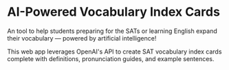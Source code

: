 # AI-Powered Vocabulary Index Cards

An tool to help students preparing for the SATs or learning English expand their vocabulary &mdash; powered by artificial intelligence!

This web app leverages OpenAI's API to create SAT vocabulary index cards complete with definitions, pronunciation guides, and example sentences.
